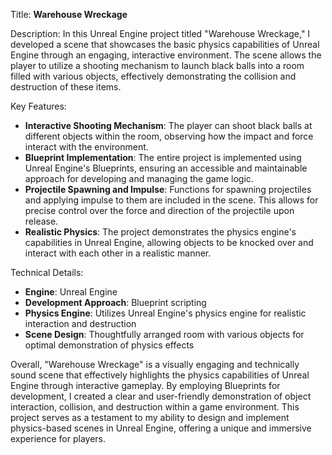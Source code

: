 Title: **Warehouse Wreckage**

Description:
In this Unreal Engine project titled "Warehouse Wreckage," I developed a scene that showcases the basic physics capabilities of Unreal Engine through an engaging, interactive environment. The scene allows the player to utilize a shooting mechanism to launch black balls into a room filled with various objects, effectively demonstrating the collision and destruction of these items.

Key Features:
- **Interactive Shooting Mechanism**: The player can shoot black balls at different objects within the room, observing how the impact and force interact with the environment.
- **Blueprint Implementation**: The entire project is implemented using Unreal Engine's Blueprints, ensuring an accessible and maintainable approach for developing and managing the game logic.
- **Projectile Spawning and Impulse**: Functions for spawning projectiles and applying impulse to them are included in the scene. This allows for precise control over the force and direction of the projectile upon release.
- **Realistic Physics**: The project demonstrates the physics engine's capabilities in Unreal Engine, allowing objects to be knocked over and interact with each other in a realistic manner.

Technical Details:
- **Engine**: Unreal Engine
- **Development Approach**: Blueprint scripting
- **Physics Engine**: Utilizes Unreal Engine's physics engine for realistic interaction and destruction
- **Scene Design**: Thoughtfully arranged room with various objects for optimal demonstration of physics effects

Overall, "Warehouse Wreckage" is a visually engaging and technically sound scene that effectively highlights the physics capabilities of Unreal Engine through interactive gameplay. By employing Blueprints for development, I created a clear and user-friendly demonstration of object interaction, collision, and destruction within a game environment. This project serves as a testament to my ability to design and implement physics-based scenes in Unreal Engine, offering a unique and immersive experience for players.
